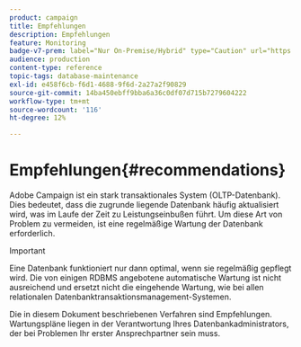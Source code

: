 ```yaml
---
product: campaign
title: Empfehlungen
description: Empfehlungen
feature: Monitoring
badge-v7-prem: label="Nur On-Premise/Hybrid" type="Caution" url="https://experienceleague.adobe.com/docs/campaign-classic/using/installing-campaign-classic/architecture-and-hosting-models/hosting-models-lp/hosting-models.html?lang=de" tooltip="Gilt nur für Hybrid- und On-Premise-Bereitstellungen"
audience: production
content-type: reference
topic-tags: database-maintenance
exl-id: e458f6cb-f6d1-4688-9f6d-2a27a2f90829
source-git-commit: 14ba450ebff9bba6a36c0df07d715b7279604222
workflow-type: tm+mt
source-wordcount: '116'
ht-degree: 12%

---
```


# Empfehlungen{#recommendations}



Adobe Campaign ist ein stark transaktionales System (OLTP-Datenbank). Dies bedeutet, dass die zugrunde liegende Datenbank häufig aktualisiert wird, was im Laufe der Zeit zu Leistungseinbußen führt. Um diese Art von Problem zu vermeiden, ist eine regelmäßige Wartung der Datenbank erforderlich.

>[!IMPORTANT]
>
>Eine Datenbank funktioniert nur dann optimal, wenn sie regelmäßig gepflegt wird. Die von einigen RDBMS angebotene automatische Wartung ist nicht ausreichend und ersetzt nicht die eingehende Wartung, wie bei allen relationalen Datenbanktransaktionsmanagement-Systemen.
>  
>Die in diesem Dokument beschriebenen Verfahren sind Empfehlungen. Wartungspläne liegen in der Verantwortung Ihres Datenbankadministrators, der bei Problemen Ihr erster Ansprechpartner sein muss.
